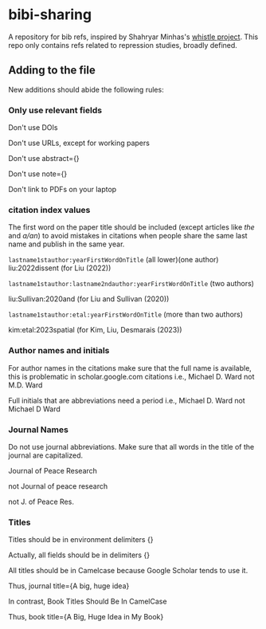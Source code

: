 bibi-sharing
=======

A repository for bib refs, inspired by Shahryar Minhas's [whistle project](https://github.com/s7minhas/whistle?tab=readme-ov-file#whistle).
This repo only contains refs related to repression studies, broadly defined.

## Adding to the file 

New additions should abide the following rules:

### Only use relevant fields

Don't use DOIs

Don't use URLs, except for working papers 

Don't use abstract={}

Don't use note={}

Don't link to PDFs on your laptop


### citation index values

The first word on the paper title should be included (except articles like *the* and *a/an*) to avoid mistakes in citations when people share the same last name and publish in the same year.

`lastname1stauthor:yearFirstWordOnTitle`  (all lower)(one author) 
liu:2022dissent (for Liu (2022))

`lastname1stauthor:lastname2ndauthor:yearFirstWordOnTitle`  (two authors) 

liu:Sullivan:2020and (for Liu and Sullivan (2020))

`lastname1stauthor:etal:yearFirstWordOnTitle`   (more than two authors) 

kim:etal:2023spatial  (for Kim, Liu, Desmarais (2023))

### Author names and initials 

For author names in the citations make sure that the full name is available, 
this is problematic in scholar.google.com citations
i.e., Michael D. Ward not M.D. Ward

Full initials that are abbreviations need a period
i.e., Michael D. Ward not Michael D Ward

### Journal Names

Do not use journal abbreviations. Make sure that all words in the title of the journal are capitalized.

Journal of Peace Research 

not Journal of peace research 

not J. of Peace Res.

### Titles 

Titles should be in environment delimiters {}

Actually, all fields should be in delimiters {} 

All titles should be in Camelcase because Google Scholar tends to use it.

Thus, journal title={A big, huge idea}

In contrast, Book Titles Should Be In CamelCase

Thus, book title={A Big, Huge Idea in My Book}